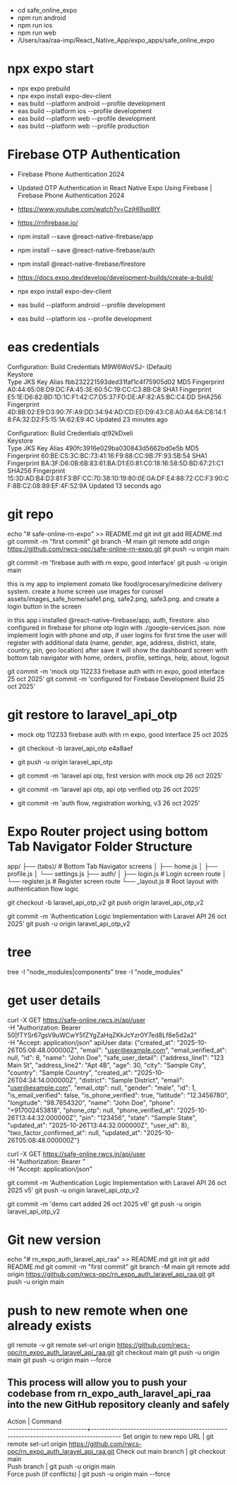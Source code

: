 - cd safe_online_expo
- npm run android
- npm run ios
- npm run web
- /Users/raa/raa-imp/React_Native_App/expo_apps/safe_online_expo
# npx expo start
- npx expo prebuild
- npx expo install expo-dev-client
- eas build --platform android --profile development
- eas build --platform ios --profile development
- eas build --platform web --profile development
- eas build --platform web --profile production



# Firebase OTP Authentication
- Firebase Phone Authentication 2024
- Updated OTP Authentication in React Native Expo Using Firebase | Firebase Phone Authentication 2024
- https://www.youtube.com/watch?v=CzjHl9uo8tY
- https://rnfirebase.io/

- npm install --save @react-native-firebase/app
- npm install --save @react-native-firebase/auth
- npm install @react-native-firebase/firestore

- https://docs.expo.dev/develop/development-builds/create-a-build/
- npx expo install expo-dev-client
- eas build --platform android --profile development
- eas build --platform ios --profile development


# eas credentials

Configuration: Build Credentials M9W6WoVSJ- (Default)  
Keystore  
Type                JKS
Key Alias           fbb232221593ded31faf1c4f75905d02
MD5 Fingerprint     A0:44:65:08:D9:DC:FA:45:3E:60:5C:19:CC:C3:8B:C8
SHA1 Fingerprint    E5:1E:D6:82:BD:1D:1C:F1:42:C7:D5:37:FD:DE:AF:82:A5:BC:C4:DD
SHA256 Fingerprint  4D:8B:02:E9:D3:90:7F:A9:DD:34:94:AD:CD:ED:D9:43:C8:A0:A4:6A:C6:14:18:FA:32:D2:F5:15:1A:62:E9:4C
Updated             23 minutes ago

Configuration: Build Credentials qt92kDxeIi  
Keystore  
Type                JKS
Key Alias           490fc3916e029ba030843d5662bd0e5b
MD5 Fingerprint     60:BE:C5:3C:BC:73:41:16:F9:88:CC:9B:7F:93:5B:54
SHA1 Fingerprint    BA:3F:D6:0B:6B:83:61:BA:D1:E0:81:C0:18:16:58:5D:BD:67:21:C1
SHA256 Fingerprint  15:3D:AD:B4:D3:81:F3:BF:CC:70:38:10:19:80:0E:0A:DF:E4:88:72:CC:F3:90:CF:8B:C2:08:89:EF:4F:52:9A
Updated             13 seconds ago

# git repo
echo "# safe-online-rn-expo" >> README.md
git init
git add README.md
git commit -m "first commit"
git branch -M main
git remote add origin https://github.com/rwcs-opc/safe-online-rn-expo.git
git push -u origin main

git commit -m 'firebase auth with rn expo, good interface'
git push -u origin main

this is my app to implement zomato like food/grocesary/medicine delivery system. create a home screen use images for curosel assets/images_safe_home/safe1.png, safe2.png, safe3.png. and create a login button in the screen

in this app i installed @react-native-firebase/app, auth, firestore. also configured in firebase for phone otp login with ./google-services.json. now  implement login with phone and otp, if user logins for first time the user will register with additional data (name, gender, age, address, district, state, country, pin, geo location) after save it will show the dashboard screen with bottom tab navigator with home, orders, profile, settings, help, about, logout


git commit -m 'mock otp 112233 firebase auth with rn expo, good interface 25 oct 2025'
git commit -m 'configured for Firebase Development Build 25 oct 2025'

# git restore to laravel_api_otp 
- mock otp 112233 firebase auth with rn expo, good interface 25 oct 2025
- git checkout -b laravel_api_otp e4a8aef
- git push -u origin laravel_api_otp
- git commit -m 'laravel api otp, first version with mock otp 26 oct 2025'

- git commit -m 'laravel api otp, api otp verified otp 26 oct 2025'
- git commit -m 'auth flow, registration working, v3 26 oct 2025'


# Expo Router project using bottom Tab Navigator Folder Structure
app/
 ├── (tabs)/          # Bottom Tab Navigator screens
 │    ├── home.js
 │    ├── profile.js
 │    └── settings.js
 ├── auth/
 │    ├── login.js     # Login screen route
 │    └── register.js  # Register screen route
 └── _layout.js        # Root layout with authentication flow logic


git checkout -b laravel_api_otp_v2
git push origin laravel_api_otp_v2

git commit -m 'Authentication Logic Implementation with Laravel API 26 oct 2025'
git push -u origin laravel_api_otp_v2

# tree
tree -I "node_modules|components"
tree -I "node_modules"

# get user details
curl -X GET https://safe-online.rwcs.in/api/user \
  -H "Authorization: Bearer 50|fTYSr67gsV9uWCwY5fZYgZaHqZKkJcYzr0Y7ed8Lf8e5d2a2" \
  -H "Accept: application/json"
apiUser data:  {"created_at": "2025-10-26T05:08:48.000000Z", "email": "user@example.com", "email_verified_at": null, "id": 8, "name": "John Doe", "safe_user_detail": {"address_line1": "123 Main St", "address_line2": "Apt 4B", "age": 30, "city": "Sample City", "country": "Sample Country", "created_at": "2025-10-26T04:34:14.000000Z", "district": "Sample District", "email": "user@example.com", "email_otp": null, "gender": "male", "id": 1, "is_email_verified": false, "is_phone_verified": true, "latitude": "12.3456780", "longitude": "98.7654320", "name": "John Doe", "phone": "+917002453818", "phone_otp": null, "phone_verified_at": "2025-10-26T13:44:32.000000Z", "pin": "123456", "state": "Sample State", "updated_at": "2025-10-26T13:44:32.000000Z", "user_id": 8}, "two_factor_confirmed_at": null, "updated_at": "2025-10-26T05:08:48.000000Z"}    

curl -X GET https://safe-online.rwcs.in/api/user \
  -H "Authorization: Bearer <authToken>" \
  -H "Accept: application/json"


git commit -m 'Authentication Logic Implementation with Laravel API 26 oct 2025 v5'
git push -u origin laravel_api_otp_v2

git commit -m 'demo cart added 26 oct 2025 v6'
git push -u origin laravel_api_otp_v2


# Git new version
echo "# rn_expo_auth_laravel_api_raa" >> README.md
git init
git add README.md
git commit -m "first commit"
git branch -M main
git remote add origin https://github.com/rwcs-opc/rn_expo_auth_laravel_api_raa.git
git push -u origin main

# push to new remote when one already exists
git remote -v
git remote set-url origin https://github.com/rwcs-opc/rn_expo_auth_laravel_api_raa.git
git checkout main
git push -u origin main
git push -u origin main --force

## This process will allow you to push your codebase from rn_expo_auth_laravel_api_raa into the new GitHub repository cleanly and safely

Action                      |  Command                                                                               
----------------------------+----------------------------------------------------------------------------------------
Set origin to new repo URL  |  git remote set-url origin https://github.com/rwcs-opc/rn_expo_auth_laravel_api_raa.git
Check out main branch       |  git checkout main                                                                     
Push branch                 |  git push -u origin main                                                               
Force push (if conflicts)   |  git push -u origin main --force                                                       